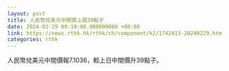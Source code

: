 ```yaml
---
layout: post
title: 人民幣兌美元中間價上調39點子
date: 2024-02-29 09:19:00.000000000 +08:00
link: https://news.rthk.hk/rthk/ch/component/k2/1742413-20240229.htm
categories: rthk
---
```


人民幣兌美元中間價報7.1036，較上日中間價升39點子。
